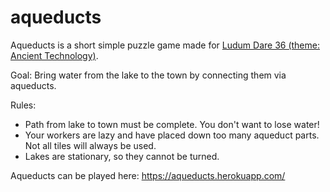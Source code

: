# aqueducts

Aqueducts is a short simple puzzle game made for [Ludum Dare 36 (theme: Ancient Technology)](http://ludumdare.com/compo/).

Goal: Bring water from the lake to the town by connecting them via aqueducts. 

Rules: 
- Path from lake to town must be complete. You don't want to lose water!
- Your workers are lazy and have placed down too many aqueduct parts. Not all tiles will always be used.
- Lakes are stationary, so they cannot be turned.

Aqueducts can be played here: https://aqueducts.herokuapp.com/
